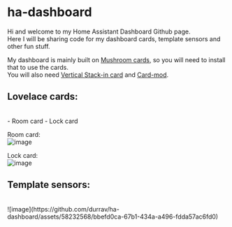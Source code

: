 # ha-dashboard

Hi and welcome to my Home Assistant Dashboard Github page.<br>
Here I will be sharing code for my dashboard cards, template sensors and other fun stuff.

My dashboard is mainly built on <a href="https://github.com/piitaya/lovelace-mushroom">Mushroom cards</a>, so you will need to install that to use the cards.<br>
You will also need <a href="https://github.com/ofekashery/vertical-stack-in-card">Vertical Stack-in card</a> and <a href="https://github.com/thomasloven/lovelace-card-mod">Card-mod</a>.

<h2>Lovelace cards:</h2><br>
- Room card
- Lock card

Room card:<br>
![image](https://github.com/durrav/ha-dashboard/assets/58232568/79b6e51d-0b14-4798-88e8-cd94bd988d0b)

Lock card:<br>
![image](https://github.com/durrav/ha-dashboard/assets/58232568/7f6a26e1-4a55-4afb-9581-7ef7172ebdb4)


<h2>Template sensors:</h2><br>
![image](https://github.com/durrav/ha-dashboard/assets/58232568/bbefd0ca-67b1-434a-a496-fdda57ac6fd0)
